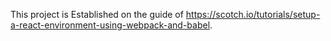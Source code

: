 This project is Established on the guide of https://scotch.io/tutorials/setup-a-react-environment-using-webpack-and-babel.
